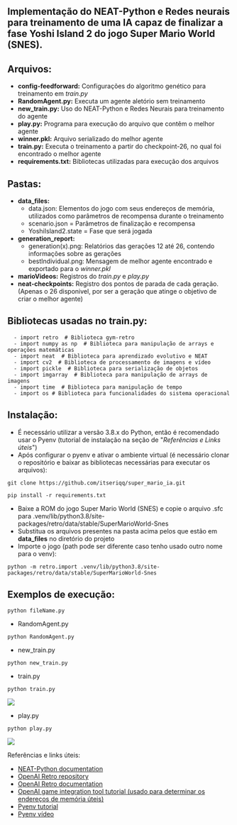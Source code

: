 ## Implementação do NEAT-Python e Redes neurais para treinamento de uma IA capaz de finalizar a fase Yoshi Island 2 do jogo Super Mario World (SNES).

## Arquivos:
  - **config-feedforward:** Configurações do algoritmo genético para treinamento em *train.py*
  - **RandomAgent.py:** Executa um agente aletório sem treinamento
  - **new_train.py:** Uso do NEAT-Python e Redes Neurais para treinamento do agente
  - **play.py:** Programa para execução do arquivo que contêm o melhor agente
  - **winner.pkl:** Arquivo serializado do melhor agente
  - **train.py:** Executa o treinamento a partir do checkpoint-26, no qual foi encontrado o melhor agente
  - **requirements.txt:** Bibliotecas utilizadas para execução dos arquivos

## Pastas:
  - **data_files:**
    - data.json: Elementos do jogo com seus endereços de memória, utilizados como parâmetros de recompensa durante o treinamento
    - scenario.json = Parâmetros de finalização e recompensa
    - YoshiIsland2.state = Fase que será jogada
  - **generation_report:**
    - generation(x).png: Relatórios das gerações 12 até 26, contendo informações sobre as gerações
    - bestIndividual.png: Mensagem de melhor agente encontrado e exportado para o *winner.pkl*
  - **marioVideos:** Registros do *train.py* e *play.py*
  - **neat-checkpoints:** Registro dos pontos de parada de cada geração. (Apenas o 26 disponivel, por ser a geração que atinge o objetivo de criar o melhor agente)

## Bibliotecas usadas no train.py:
```
  - import retro  # Biblioteca gym-retro
  - import numpy as np  # Biblioteca para manipulação de arrays e operações matemáticas
  - import neat  # Biblioteca para aprendizado evolutivo e NEAT
  - import cv2  # Biblioteca de processamento de imagens e vídeo
  - import pickle  # Biblioteca para serialização de objetos
  - import imgarray  # Biblioteca para manipulação de arrays de imagens
  - import time  # Biblioteca para manipulação de tempo
  - import os # Biblioteca para funcionalidades do sistema operacional
```
## Instalação:

  - É necessário utilizar a versão 3.8.x do Python, então é recomendado usar o Pyenv (tutorial de instalação na seção de "*Referências e Links úteis*")
  - Após configurar o pyenv e ativar o ambiente virtual (é necessário clonar o repositório e baixar as bibliotecas necessárias para executar os arquivos):

```
git clone https://github.com/itseriqq/super_mario_ia.git
```

```
pip install -r requirements.txt
```
  - Baixe a ROM do jogo Super Mario World (SNES) e copie o arquivo .sfc para .venv/lib/python3.8/site-packages/retro/data/stable/SuperMarioWorld-Snes
  - Substitua os arquivos presentes na pasta acima pelos que estão em **data_files** no diretório do projeto
  - Importe o jogo (path pode ser diferente caso tenho usado outro nome para o venv):
```
python -m retro.import .venv/lib/python3.8/site-packages/retro/data/stable/SuperMarioWorld-Snes
```

## Exemplos de execução:

```
python fileName.py
```

  - RandomAgent.py
```
python RandomAgent.py
```
  - new_train.py
```
python new_train.py
```
  - train.py
```
python train.py
```
![](marioVideos/marioTreino_bom.gif)

  - play.py
```
python play.py
```
![](marioVideos/marioPlaygif.gif)

Referências e links úteis:
  - [NEAT-Python documentation](https://neat-python.readthedocs.io/en/latest/installation.html)
  - [OpenAI Retro repository](https://github.com/openai/retro)
  - [OpenAI Retro documentation](https://retro.readthedocs.io/en/latest/getting_started.html)
  - [OpenAI game integration tool tutorial (usado para determinar os endereços de memória úteis)](https://www.youtube.com/watch?v=lPYWaUAq_dY)
  - [Pyenv tutorial](https://k0nze.dev/posts/install-pyenv-venv-vscode/)
  - [Pyenv vídeo](https://www.youtube.com/watch?v=1Zgo8M9yUtM)
